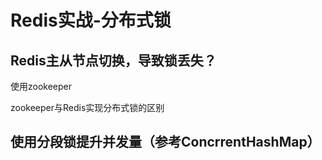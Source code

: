 # Redis实战-分布式锁

## Redis主从节点切换，导致锁丢失？

使用zookeeper

zookeeper与Redis实现分布式锁的区别

## 使用分段锁提升并发量（参考ConcrrentHashMap）